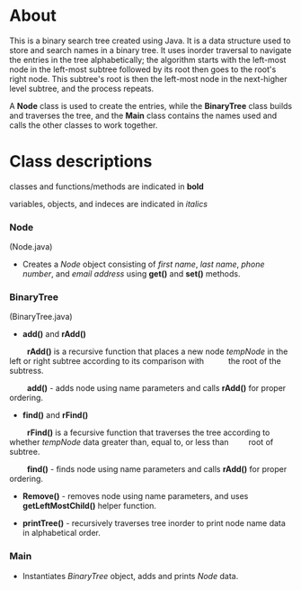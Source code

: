 # About

This is a binary search tree created using Java.  It is a data structure used to store and search names in a binary tree.   It uses inorder traversal to navigate the entries in the tree alphabetically; the algorithm starts with the left-most node in the left-most subtree followed by its root then goes to the root's right node.  This subtree's root is then the left-most node in the next-higher level subtree, and the process repeats.

A **Node** class is used to create the entries, while the **BinaryTree** class builds and traverses the tree, and the **Main** class contains the names used and calls the other classes to work together.

# Class descriptions

classes and functions/methods are indicated in **bold**

variables, objects, and indeces are indicated in _italics_

### Node
(Node.java)

 *  Creates a _Node_ object consisting of _first name_, _last name_, _phone number_, and _email address_ using **get()** and **set()** methods. 

### BinaryTree
(BinaryTree.java)

* **add()** and **rAdd()** 

&nbsp; &nbsp; &nbsp; &nbsp;  **rAdd()** is a recursive function that places a new node _tempNode_ in the left or right subtree according  to its comparison with &nbsp; &nbsp; &nbsp; &nbsp; &nbsp; the root of the subtress.  

&nbsp; &nbsp; &nbsp; &nbsp;  **add()** - adds node using name parameters and calls **rAdd()** for proper ordering.

* **find()** and **rFind()**

&nbsp; &nbsp; &nbsp; &nbsp;  **rFind()** is a fecursive function that traverses the tree according to whether _tempNode_ data greater than, equal to, or less than &nbsp; &nbsp; &nbsp; &nbsp; root of subtree.

&nbsp; &nbsp; &nbsp; &nbsp;  **find()** - finds node using name parameters and calls **rAdd()** for proper ordering.

* **Remove()** - removes node using name parameters, and uses **getLeftMostChild()** helper function.

* **printTree()** - recursively traverses tree inorder to print node name data in alphabetical order.

### Main
* Instantiates _BinaryTree_ object, adds and prints _Node_ data.



